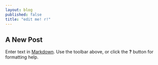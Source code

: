 ```yaml
---
layout: blog
published: false
title: "edit me! r!"
---
```


## A New Post

Enter text in [Markdown](http://daringfireball.net/projects/markdown/). Use the toolbar above, or click the **?** button for formatting help.
